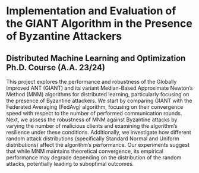 # Implementation and Evaluation of the GIANT Algorithm in the Presence of Byzantine Attackers

## Distributed Machine Learning and Optimization Ph.D. Course (A.A. 23/24)

This project explores the performance and robustness of the Globally Improved ANT (GIANT) and its variant Median-Based Approximate Newton’s Method (MNM) algorithms for distributed learning, particularly focusing on the presence of Byzantine attackers. We start by comparing GIANT with the Federated Averaging (FedAvg) algorithm, focusing on their convergence speed with respect to the number of performed communication rounds. Next, we assess the robustness of MNM against Byzantine attacks by varying the number of malicious clients and examining the algorithm’s resilience under these conditions. Additionally, we investigate how different random attack distributions (specifically Standard Normal and Uniform distributions) affect the algorithm’s performance. Our experiments suggest that while MNM maintains theoretical convergence, its empirical performance may degrade depending on the distribution of the random attacks, potentially leading to suboptimal outcomes.